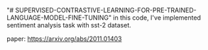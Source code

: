 "# SUPERVISED-CONTRASTIVE-LEARNING-FOR-PRE-TRAINED-LANGUAGE-MODEL-FINE-TUNING" 
in this code, I've implemented sentiment analysis task with sst-2 dataset.


paper:
https://arxiv.org/abs/2011.01403
